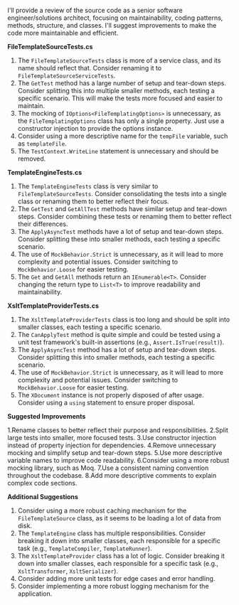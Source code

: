 I'll provide a review of the source code as a senior software engineer/solutions architect, focusing on maintainability, coding patterns, methods, structure, and classes. I'll suggest improvements to make the code more maintainable and efficient.

**FileTemplateSourceTests.cs**

1. The `FileTemplateSourceTests` class is more of a service class, and its name should reflect that. Consider renaming it to `FileTemplateSourceServiceTests`.
2. The `GetTest` method has a large number of setup and tear-down steps. Consider splitting this into multiple smaller methods, each testing a specific scenario. This will make the tests more focused and easier to maintain.
3. The mocking of `IOptions<FileTemplatingOptions>` is unnecessary, as the `FileTemplatingOptions` class has only a single property. Just use a constructor injection to provide the options instance.
4. Consider using a more descriptive name for the `tempFile` variable, such as `templateFile`.
5. The `TestContext.WriteLine` statement is unnecessary and should be removed.

**TemplateEngineTests.cs**

1. The `TemplateEngineTests` class is very similar to `FileTemplateSourceTests`. Consider consolidating the tests into a single class or renaming them to better reflect their focus.
2. The `GetTest` and `GetAllTest` methods have similar setup and tear-down steps. Consider combining these tests or renaming them to better reflect their differences.
3. The `ApplyAsyncTest` methods have a lot of setup and tear-down steps. Consider splitting these into smaller methods, each testing a specific scenario.
4. The use of `MockBehavior.Strict` is unnecessary, as it will lead to more complexity and potential issues. Consider switching to `MockBehavior.Loose` for easier testing.
5. The `Get` and `GetAll` methods return an `IEnumerable<T>`. Consider changing the return type to `List<T>` to improve readability and maintainability.

**XsltTemplateProviderTests.cs**

1. The `XsltTemplateProviderTests` class is too long and should be split into smaller classes, each testing a specific scenario.
2. The `CanApplyTest` method is quite simple and could be tested using a unit test framework's built-in assertions (e.g., `Assert.IsTrue(result)`).
3. The `ApplyAsyncTest` method has a lot of setup and tear-down steps. Consider splitting this into smaller methods, each testing a specific scenario.
4. The use of `MockBehavior.Strict` is unnecessary, as it will lead to more complexity and potential issues. Consider switching to `MockBehavior.Loose` for easier testing.
5. The `XDocument` instance is not properly disposed of after usage. Consider using a `using` statement to ensure proper disposal.

**Suggested Improvements**

1.Rename classes to better reflect their purpose and responsibilities.
2.Split large tests into smaller, more focused tests.
3.Use constructor injection instead of property injection for dependencies.
4.Remove unnecessary mocking and simplify setup and tear-down steps.
5.Use more descriptive variable names to improve code readability.
6.Consider using a more robust mocking library, such as Moq.
7.Use a consistent naming convention throughout the codebase.
8.Add more descriptive comments to explain complex code sections.

**Additional Suggestions**

1. Consider using a more robust caching mechanism for the `FileTemplateSource` class, as it seems to be loading a lot of data from disk.
2. The `TemplateEngine` class has multiple responsibilities. Consider breaking it down into smaller classes, each responsible for a specific task (e.g., `TemplateCompiler`, `TemplateRunner`).
3. The `XsltTemplateProvider` class has a lot of logic. Consider breaking it down into smaller classes, each responsible for a specific task (e.g., `XsltTransformer`, `XsltSerializer`).
4. Consider adding more unit tests for edge cases and error handling.
5. Consider implementing a more robust logging mechanism for the application.